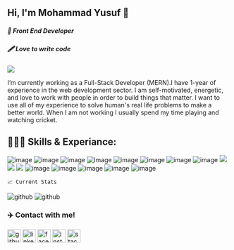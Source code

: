 ## Hi, I'm  Mohammad Yusuf 👋
##### 👑 Front End Developer
##### 🖋 Love to write code

![](https://komarev.com/ghpvc/?username=your-github-mohammadyusuf123&label=PROFILE+VIEWS)

I’m currently working as a Full-Stack Developer (MERN).I have 1-year of experience in the web development sector. I am self-motivated, energetic, and love to work with people in order to build things that matter.
I want to use all of my experience to solve human's real life problems to make a better world. 
When I am not working I usually spend my time playing and watching cricket.

  ## 👨🏻‍💻 Skills & Experiance:
  
 ![image](https://img.shields.io/badge/HTML5-E34F26?style=for-the-badge&logo=html5&logoColor=white) ![image](https://img.shields.io/badge/CSS3-1572B6?style=for-the-badge&logo=css3&logoColor=white) ![image](https://img.shields.io/badge/JavaScript-323330?style=for-the-badge&logo=javascript&logoColor=F7DF1E)  ![image](https://img.shields.io/badge/React-20232A?style=for-the-badge&logo=react&logoColor=61DAFB)  ![image](https://img.shields.io/badge/Node.js-339933?style=for-the-badge&logo=nodedotjs&logoColor=white)    ![image](https://img.shields.io/badge/JWT-000000?style=for-the-badge&logo=JSON%20web%20tokens&logoColor=white)  ![image](https://img.shields.io/badge/Express.js-000000?style=for-the-badge&logo=express&logoColor=white)  ![image](https://img.shields.io/badge/firebase-ffca28?style=for-the-badge&logo=firebase&logoColor=black) <img src="	https://img.shields.io/badge/Heroku-430098?style=for-the-badge&logo=heroku&logoColor=whit" />  <img src="https://img.shields.io/badge/Font_Awesome-339AF0?style=for-the-badge&logo=fontawesome&logoColor=white
	" /> <img src="https://img.shields.io/badge/npm-CB3837?style=for-the-badge&logo=npm&logoColor=white" /> ![image](https://img.shields.io/badge/Bootstrap-563D7C?style=for-the-badge&logo=bootstrap&logoColor=white)   ![image](https://img.shields.io/badge/Tailwind_CSS-38B2AC?style=for-the-badge&logo=tailwind-css&logoColor=white)  ![image](https://img.shields.io/badge/MongoDB-4EA94B?style=for-the-badge&logo=mongodb&logoColor=white)   ![image](https://img.shields.io/badge/Visual_Studio_Code-0078D4?style=for-the-badge&logo=visual%20studio%20code&logoColor=white)  ![image](https://img.shields.io/badge/Stripe-626CD9?style=for-the-badge&logo=Stripe&logoColor=white) 

    📈 Current Stats
    
  
  <img src='https://github-readme-stats.vercel.app/api?username=mohammadyusuf123' alt='github'> <img src='https://github-readme-streak-stats.herokuapp.com/?user=mohammadyusuf123' alt='github'>

  ### ✈️ Contact with me!
[<img src='https://img.shields.io/badge/GitHub-100000?style=for-the-badge&logo=github&logoColor=white' alt='github' height='30'>](https://github.com/mohammadyusuf123)  [<img src='https://img.shields.io/badge/LinkedIn-0077B5?style=for-the-badge&logo=linkedin&logoColor=white' alt='linkedin' height='30'>](https://www.linkedin.com/in/nohammadyusuf123/)  [<img src='https://img.shields.io/badge/Facebook-1877F2?style=for-the-badge&logo=facebook&logoColor=white' alt='facebook' height='30'>](https://www.facebook.com/nohammadyusuf123)  [<img src='https://img.shields.io/badge/Instagram-E4405F?style=for-the-badge&logo=instagram&logoColor=white' alt='instagram' height='30'>](https://www.instagram.com/zayn_yusuf_/)                      [<img src='https://img.shields.io/badge/Stack_Overflow-FE7A16?style=for-the-badge&logo=stack-overflow&logoColor=white' alt='stackoverflow' height='30'>](https://stackoverflow.com/users/https://stackoverflow.com/users/19068029/mohammad-yusuf)  

  

